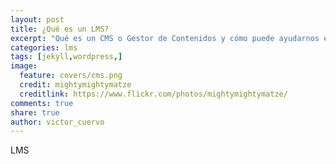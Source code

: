 ```yaml
---
layout: post
title: ¿Qué es un LMS?
excerpt: "Qué es un CMS o Gestor de Contenidos y cómo puede ayudarnos en la construcción y diseño de nuestras webs."
categories: lms
tags: [jekyll,wordpress,]
image:
  feature: covers/cms.png
  credit: mightymightymatze
  creditlink: https://www.flickr.com/photos/mightymightymatze/
comments: true
share: true
author: victor_cuervo
---
```


LMS

